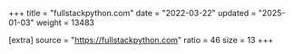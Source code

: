 +++
title = "fullstackpython.com"
date = "2022-03-22"
updated = "2025-01-03"
weight = 13483

[extra]
source = "https://fullstackpython.com"
ratio = 46
size = 13
+++

